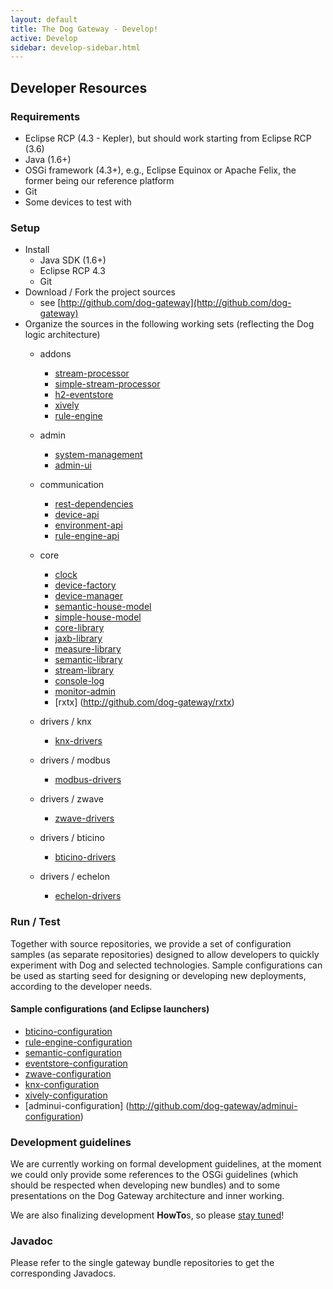```yaml
---
layout: default
title: The Dog Gateway - Develop!
active: Develop
sidebar: develop-sidebar.html
--- 
```


## Developer Resources ##

### <a id="Requirements"></a> Requirements ###

* Eclipse RCP (4.3 - Kepler), but should work starting from Eclipse RCP (3.6)
* Java (1.6+)
* OSGi framework (4.3+), e.g., Eclipse Equinox or Apache Felix, the former being our reference platform
* Git 
* Some devices to test with

### <a id="Setup"></a> Setup ###
* Install 
	* Java SDK (1.6+)
	* Eclipse RCP 4.3
	* Git
* Download / Fork the project sources
	* see [http://github.com/dog-gateway](http://github.com/dog-gateway)
* Organize the sources in the following working sets (reflecting the Dog logic architecture)
	* addons
		* [stream-processor](http://github.com/dog-gateway/stream-processor)
		* [simple-stream-processor](http://github.com/dog-gateway/simple-stream-processor)
		* [h2-eventstore](http://github.com/dog-gateway/h2-eventstore)
		* [xively](http://github.com/dog-gateway/xively)
		* [rule-engine](http://github.com/dog-gateway/rule-engine)
		
	* admin
		* [system-management](http://github.com/dog-gateway/system-management)
		* [admin-ui](http://github.com/dog-gateway/adminui)
	* communication
		* [rest-dependencies](http://github.com/dog-gateway/rest-dependencies)
		* [device-api](http://github.com/dog-gateway/device-api)
		* [environment-api](http://github.com/dog-gateway/environment-api)
		* [rule-engine-api](http://github.com/dog-gateway/rule-engine-api)
	* core
		* [clock](http://github.com/dog-gateway/clock)
		* [device-factory](http://github.com/dog-gateway/device-factory)
		* [device-manager](http://github.com/dog-gateway/device-manager)
		* [semantic-house-model](http://github.com/dog-gateway/semantic-house-model)
		* [simple-house-model](http://github.com/dog-gateway/simple-house-model)
		* [core-library](http://github.com/dog-gateway/core-library)
		* [jaxb-library](http://github.com/dog-gateway/jaxb-library)
		* [measure-library](http://github.com/dog-gateway/measure-library)
		* [semantic-library](http://github.com/dog-gateway/semantic-library)
		* [stream-library](http://github.com/dog-gateway/stream-library)
		* [console-log](http://github.com/dog-gateway/console-log)
		* [monitor-admin](http://github.com/dog-gateway/monitor-admin)
		* [rxtx] (http://github.com/dog-gateway/rxtx)
	* drivers / knx
		* [knx-drivers](http://github.com/dog-gateway/knx-drivers)
	* drivers / modbus
		* [modbus-drivers](http://github.com/dog-gateway/modbus-drivers)
	* drivers / zwave
		* [zwave-drivers](http://github.com/dog-gateway/zwave-drivers)
	* drivers / bticino
		* [bticino-drivers](http://github.com/dog-gateway/bticino-drivers)
	* drivers / echelon
		* [echelon-drivers](http://github.com/dog-gateway/echelon-drivers)

### <a id="Run"></a> Run / Test ###
Together with source repositories, we provide a set of configuration samples (as separate repositories) designed to allow developers to quickly experiment with Dog and selected technologies. Sample configurations can be used as starting seed for designing or developing new deployments, according to the developer needs.

#### <a id="Configurations"></a> Sample configurations (and Eclipse launchers) ####

* [bticino-configuration](http://github.com/dog-gateway/bticino-configuration)
* [rule-engine-configuration](http://github.com/dog-gateway/rule-engine-configuration)
* [semantic-configuration](http://github.com/dog-gateway/semantic-configuration)
* [eventstore-configuration](http://github.com/dog-gateway/eventstore-configuration)
* [zwave-configuration](http://github.com/dog-gateway/zwave-configuration)
* [knx-configuration](http://github.com/dog-gateway/knx-configuration)
* [xively-configuration](http://github.com/dog-gateway/xively-configuration)
* [adminui-configuration] (http://github.com/dog-gateway/adminui-configuration)


### <a id="Guidelines"></a> Development guidelines ###

We are currently working on formal development guidelines, at the moment we could only provide some references to the OSGi guidelines (which should be respected when developing new bundles) and to some presentations on the Dog Gateway architecture and inner working.


We are also finalizing development **HowTo**s, so please [stay tuned](/blog.html)!

### <a id="Javadoc"></a> Javadoc ###
Please refer to the single gateway bundle repositories to get the corresponding Javadocs.